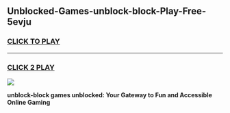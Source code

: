 
## Unblocked-Games-unblock-block-Play-Free-5evju
<h3>
<a href="https://premium76.site?title=unblock-block&ref=10A">CLICK TO PLAY</a></h3>
<hr>

<h3>
<a href="https://premium76.site?title=unblock-block&ref=10A">CLICK 2 PLAY</a>
  
</h3>

<a href="https://premium76.site?title=unblock-block&ref=10A"><img src="https://clearcache.store/games.png"></a>


**unblock-block games unblocked: Your Gateway to Fun and Accessible Online Gaming**
